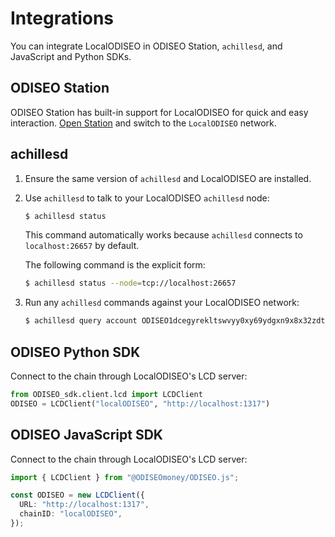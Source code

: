 # Integrations

You can integrate LocalODISEO in ODISEO Station, `achillesd`, and JavaScript and Python SDKs.

## ODISEO Station

ODISEO Station has built-in support for LocalODISEO for quick and easy interaction. [Open Station](https://station.ODISEO.money/) and switch to the `LocalODISEO` network.

## achillesd

1. Ensure the same version of `achillesd` and LocalODISEO are installed.

2. Use `achillesd` to talk to your LocalODISEO `achillesd` node:

    ```sh
    $ achillesd status
    ```

    This command automatically works because `achillesd` connects to `localhost:26657` by default.

    The following command is the explicit form:
    ```sh
    $ achillesd status --node=tcp://localhost:26657
    ```

3. Run any `achillesd` commands against your LocalODISEO network:

   ```sh
   $ achillesd query account ODISEO1dcegyrekltswvyy0xy69ydgxn9x8x32zdtapd8
   ```

## ODISEO Python SDK

Connect to the chain through LocalODISEO's LCD server:

```python
from ODISEO_sdk.client.lcd import LCDClient
ODISEO = LCDClient("localODISEO", "http://localhost:1317")
```

## ODISEO JavaScript SDK

Connect to the chain through LocalODISEO's LCD server:

```ts
import { LCDClient } from "@ODISEOmoney/ODISEO.js";

const ODISEO = new LCDClient({
  URL: "http://localhost:1317",
  chainID: "localODISEO",
});
```
